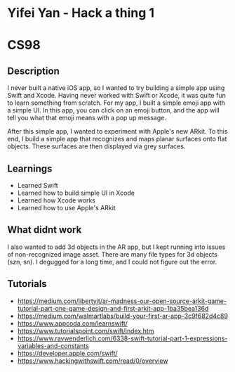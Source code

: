 # Yifei Yan - Hack a thing 1
# CS98
## Description
I never built a native iOS app, so I wanted to try building a simple app using Swift and Xcode. Having never worked with Swift or Xcode, it was quite fun to learn something from scratch. For my app, I built a simple emoji app with a simple UI. In this app, you can click on an emoji button, and the app will tell you what that emoji means with a pop up message.

After this simple app, I wanted to experiment with Apple's new ARkit. To this end, I build a simple app that recognizes and maps planar surfaces onto flat objects. These surfaces are then displayed via grey surfaces.

## Learnings
- Learned Swift
- Learned how to build simple UI in Xcode
- Learned how Xcode works
- Learned how to use Apple's ARkit

## What didnt work
I also wanted to add 3d objects in the AR app, but I kept running into issues of non-recognized image asset. There are many file types for 3d objects (szn, sn). I degugged for a long time, and I could not figure out the error.

## Tutorials
- https://medium.com/libertyit/ar-madness-our-open-source-arkit-game-tutorial-part-one-game-design-and-first-arkit-app-1ba35bea136d
- https://medium.com/walmartlabs/build-your-first-ar-app-3c9f682d4c89
- https://www.appcoda.com/learnswift/
- https://www.tutorialspoint.com/swift/index.htm
- https://www.raywenderlich.com/6338-swift-tutorial-part-1-expressions-variables-and-constants
- https://developer.apple.com/swift/
- https://www.hackingwithswift.com/read/0/overview
